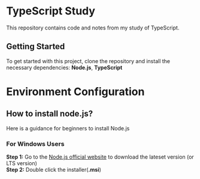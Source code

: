 # TypeScript Study

This repository contains code and notes from my study of TypeScript.

## Getting Started

To get started with this project, clone the repository and install the necessary dependencies: **Node.js**, **TypeScript**

# Environment Configuration
## How to install node.js?
Here is a guidance for beginners to install Node.js
### For Windows Users
**Step 1:** Go to the [Node.js official website](https://nodejs.org/) to download the lateset version (or LTS version)<br>
**Step 2:** Double click the installer(**.msi**)

